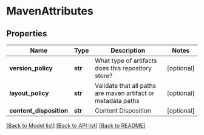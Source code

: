 # MavenAttributes

## Properties
Name | Type | Description | Notes
------------ | ------------- | ------------- | -------------
**version_policy** | **str** | What type of artifacts does this repository store? | [optional] 
**layout_policy** | **str** | Validate that all paths are maven artifact or metadata paths | [optional] 
**content_disposition** | **str** | Content Disposition | [optional] 

[[Back to Model list]](../README.md#documentation-for-models) [[Back to API list]](../README.md#documentation-for-api-endpoints) [[Back to README]](../README.md)

